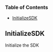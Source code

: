 <!-- Generated by documentation.js. Update this documentation by updating the source code. -->

### Table of Contents

-   [InitializeSDK](#initializesdk)

## InitializeSDK

Initialize the SDK
